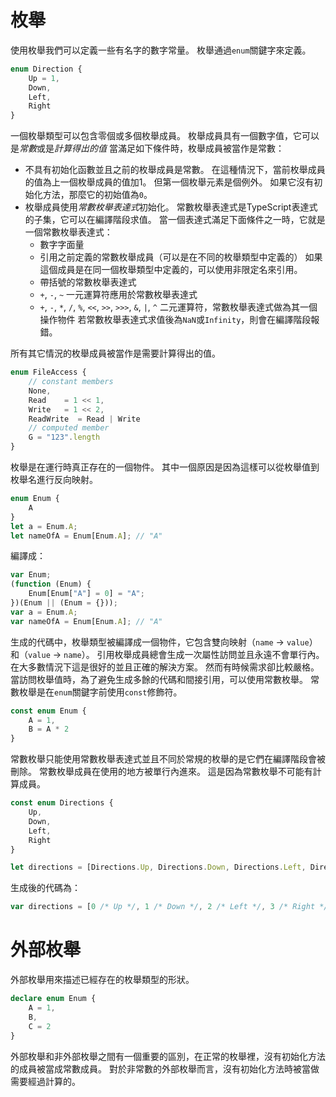 # 枚舉

使用枚舉我們可以定義一些有名字的數字常量。
枚舉通過`enum`關鍵字來定義。

```ts
enum Direction {
    Up = 1,
    Down,
    Left,
    Right
}
```

一個枚舉類型可以包含零個或多個枚舉成員。
枚舉成員具有一個數字值，它可以是*常數*或是*計算得出的值*
當滿足如下條件時，枚舉成員被當作是常數：

* 不具有初始化函數並且之前的枚舉成員是常數。
    在這種情況下，當前枚舉成員的值為上一個枚舉成員的值加1。
    但第一個枚舉元素是個例外。
    如果它沒有初始化方法，那麼它的初始值為`0`。
* 枚舉成員使用*常數枚舉表達式*初始化。
    常數枚舉表達式是TypeScript表達式的子集，它可以在編譯階段求值。
    當一個表達式滿足下面條件之一時，它就是一個常數枚舉表達式：
    * 數字字面量
    * 引用之前定義的常數枚舉成員（可以是在不同的枚舉類型中定義的）
        如果這個成員是在同一個枚舉類型中定義的，可以使用非限定名來引用。
    * 帶括號的常數枚舉表達式
    * `+`, `-`, `~` 一元運算符應用於常數枚舉表達式
    * `+`, `-`, `*`, `/`, `%`, `<<`, `>>`, `>>>`, `&`, `|`, `^` 二元運算符，常數枚舉表達式做為其一個操作物件
    若常數枚舉表達式求值後為`NaN`或`Infinity`，則會在編譯階段報錯。

所有其它情況的枚舉成員被當作是需要計算得出的值。

```ts
enum FileAccess {
    // constant members
    None,
    Read    = 1 << 1,
    Write   = 1 << 2,
    ReadWrite  = Read | Write
    // computed member
    G = "123".length
}
```

枚舉是在運行時真正存在的一個物件。
其中一個原因是因為這樣可以從枚舉值到枚舉名進行反向映射。

```ts
enum Enum {
    A
}
let a = Enum.A;
let nameOfA = Enum[Enum.A]; // "A"
```

編譯成：

```js
var Enum;
(function (Enum) {
    Enum[Enum["A"] = 0] = "A";
})(Enum || (Enum = {}));
var a = Enum.A;
var nameOfA = Enum[Enum.A]; // "A"
```

生成的代碼中，枚舉類型被編譯成一個物件，它包含雙向映射（`name` -> `value`）和（`value` -> `name`）。
引用枚舉成員總會生成一次屬性訪問並且永遠不會單行內。
在大多數情況下這是很好的並且正確的解決方案。
然而有時候需求卻比較嚴格。
當訪問枚舉值時，為了避免生成多餘的代碼和間接引用，可以使用常數枚舉。
常數枚舉是在`enum`關鍵字前使用`const`修飾符。

```ts
const enum Enum {
    A = 1,
    B = A * 2
}
```

常數枚舉只能使用常數枚舉表達式並且不同於常規的枚舉的是它們在編譯階段會被刪除。
常數枚舉成員在使用的地方被單行內進來。
這是因為常數枚舉不可能有計算成員。

```ts
const enum Directions {
    Up,
    Down,
    Left,
    Right
}

let directions = [Directions.Up, Directions.Down, Directions.Left, Directions.Right]
```

生成後的代碼為：

```js
var directions = [0 /* Up */, 1 /* Down */, 2 /* Left */, 3 /* Right */];
```

# 外部枚舉

外部枚舉用來描述已經存在的枚舉類型的形狀。

```ts
declare enum Enum {
    A = 1,
    B,
    C = 2
}
```

外部枚舉和非外部枚舉之間有一個重要的區別，在正常的枚舉裡，沒有初始化方法的成員被當成常數成員。
對於非常數的外部枚舉而言，沒有初始化方法時被當做需要經過計算的。